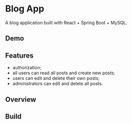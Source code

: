 # Blog App

A blog application built with React + Spring Boot + MySQL.

## Demo

## Features

- authorization;
- all users can read all posts and create new posts;
- users can edit and delete their own posts;
- administrators can edit and delete all posts.

## Overview 

## Build
